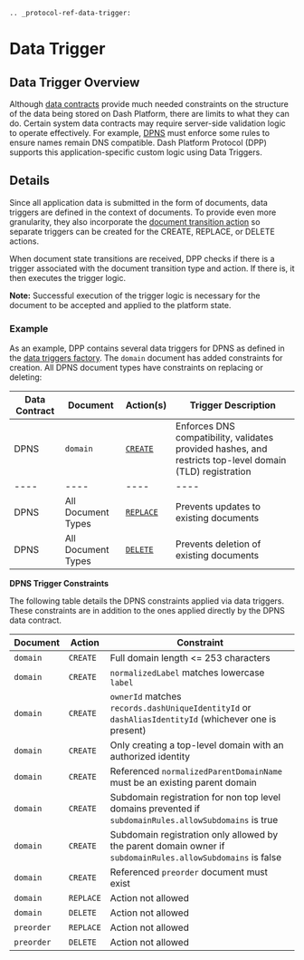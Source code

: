 ```{eval-rst}
.. _protocol-ref-data-trigger:
```

# Data Trigger

## Data Trigger Overview

Although [data contracts](../protocol-ref/data-contract.md) provide much needed constraints on the structure of the data being stored on Dash Platform, there are limits to what they can do. Certain system data contracts may require server-side validation logic to operate effectively. For example, [DPNS](../explanations/dpns.md) must enforce some rules to ensure names remain DNS compatible. Dash Platform Protocol (DPP) supports this application-specific custom logic using Data Triggers.

## Details

Since all application data is submitted in the form of documents, data triggers are defined in the context of documents. To provide even more granularity, they also incorporate the [document transition action](../protocol-ref/document.md#document-transition-action) so separate triggers can be created for the CREATE, REPLACE, or DELETE actions.

When document state transitions are received, DPP checks if there is a trigger associated with the document transition type and action. If there is, it then executes the trigger logic.

**Note:** Successful execution of the trigger logic is necessary for the document to be accepted and applied to the platform state.

### Example

As an example, DPP contains several data triggers for DPNS as defined in the [data triggers factory](https://github.com/dashpay/platform/blob/v0.24.5/packages/rs-dpp/src/data_trigger/get_data_triggers_factory.rs). The `domain` document has added constraints for creation. All DPNS document types have constraints on replacing or deleting:

| Data Contract | Document           | Action(s)                                                                                                                            | Trigger Description                                                                                      |
| ------------- | ------------------ | ------------------------------------------------------------------------------------------------------------------------------------ | -------------------------------------------------------------------------------------------------------- |
| DPNS          | `domain`           | [`CREATE`](https://github.com/dashpay/platform/blob/v0.24.5/packages/rs-dpp/lib/dataTrigger/dpnsTriggers/createDomainDataTrigger.js) | Enforces DNS compatibility, validates provided hashes, and restricts top-level domain (TLD) registration |
| ----          | ----               | ----                                                                                                                                 | ----                                                                                                     |
| DPNS          | All Document Types | [`REPLACE`](https://github.com/dashpay/platform/blob/v0.24.5/packages/rs-dpp/src/data_trigger/reject_data_trigger.rs)                | Prevents updates to existing documents                                                                   |
| DPNS          | All Document Types | [`DELETE`](https://github.com/dashpay/platform/blob/v0.24.5/packages/rs-dpp/src/data_trigger/reject_data_trigger.rs)                 | Prevents deletion of existing documents                                                                  |

**DPNS Trigger Constraints**

The following table details the DPNS constraints applied via data triggers. These constraints are in addition to the ones applied directly by the DPNS data contract.

| Document   | Action    | Constraint                                                                                                  |
| ---------- | --------- | ----------------------------------------------------------------------------------------------------------- |
| `domain`   | `CREATE`  | Full domain length \<= 253 characters                                                                       |
| `domain`   | `CREATE`  | `normalizedLabel` matches lowercase `label`                                                                 |
| `domain`   | `CREATE`  | `ownerId` matches `records.dashUniqueIdentityId` or `dashAliasIdentityId` (whichever one is present)        |
| `domain`   | `CREATE`  | Only creating a top-level domain with an authorized identity                                                |
| `domain`   | `CREATE`  | Referenced `normalizedParentDomainName` must be an existing parent domain                                   |
| `domain`   | `CREATE`  | Subdomain registration for non top level domains prevented if `subdomainRules.allowSubdomains` is true      |
| `domain`   | `CREATE`  | Subdomain registration only allowed by the parent domain owner if `subdomainRules.allowSubdomains` is false |
| `domain`   | `CREATE`  | Referenced `preorder` document must exist                                                                   |
| `domain`   | `REPLACE` | Action not allowed                                                                                          |
| `domain`   | `DELETE`  | Action not allowed                                                                                          |
| `preorder` | `REPLACE` | Action not allowed                                                                                          |
| `preorder` | `DELETE`  | Action not allowed                                                                                          |
